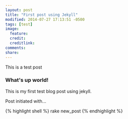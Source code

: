 ```yaml
---
layout: post
title: "First post using Jekyll"
modified: 2014-07-27 17:13:51 -0500
tags: [test]
image:
  feature:
  credit:
  creditlink:
comments:
share:
---
```


This is a test post

### What's up world! ###

This is my first test blog post using jekyll.

Post initiated with...

{% highlight shell %}
rake new_post
{% endhighlight %}
